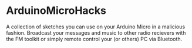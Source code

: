 # ArduinoMicroHacks
A collection of sketches you can use on your Arduino Micro in a malicious fashion. Broadcast your messages and music to other radio recievers with the FM toolkit or simply remote control your (or others) PC via Bluetooth.
